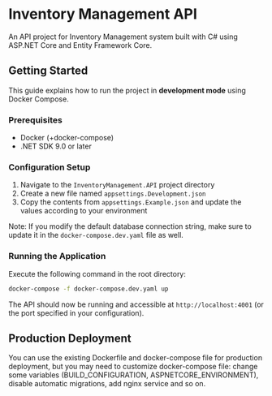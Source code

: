 # Inventory Management API

An API project for Inventory Management system built with C# using ASP.NET Core and Entity Framework Core.

## Getting Started

This guide explains how to run the project in **development mode** using Docker Compose.

### Prerequisites

- Docker (+docker-compose)
- .NET SDK 9.0 or later

### Configuration Setup

1. Navigate to the `InventoryManagement.API` project directory
2. Create a new file named `appsettings.Development.json`
3. Copy the contents from `appsettings.Example.json` and update the values according to your environment

Note: If you modify the default database connection string, make sure to update it in the `docker-compose.dev.yaml` file as well.

### Running the Application

Execute the following command in the root directory:

```bash
docker-compose -f docker-compose.dev.yaml up
```

The API should now be running and accessible at `http://localhost:4001` (or the port specified in your configuration).

## Production Deployment

You can use the existing Dockerfile and docker-compose file for production deployment, but you may need to customize docker-compose file: change some variables (BUILD_CONFIGURATION, ASPNETCORE_ENVIRONMENT), disable automatic migrations, add nginx service and so on.

